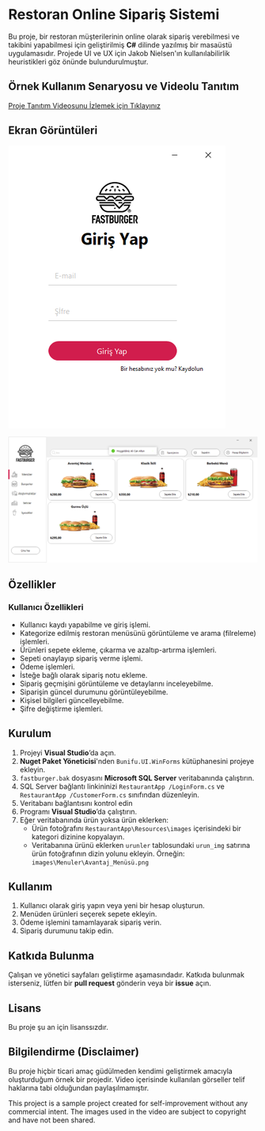 
# Restoran Online Sipariş Sistemi

Bu proje, bir restoran müşterilerinin online olarak sipariş verebilmesi ve takibini yapabilmesi için geliştirilmiş **C#** dilinde yazılmış bir masaüstü uygulamasıdır. Projede UI ve UX için Jakob Nielsen'ın kullanılabilirlik heuristikleri göz önünde bulundurulmuştur.

## Örnek Kullanım Senaryosu ve Videolu Tanıtım

[Proje Tanıtım Videosunu İzlemek için Tıklayınız](https://drive.google.com/file/d/17mHfomrHlraIT6rAcORtBslB_528agrn/view?usp=sharing)

## Ekran Görüntüleri

![Resim Açıklaması](https://github.com/alicanaltun/RestoranOnlineSiparisSistemi/blob/master/screenshot1.png?raw=true)

![Resim Açıklaması](https://github.com/alicanaltun/RestoranOnlineSiparisSistemi/blob/master/screenshot2.png?raw=true)

## Özellikler

### Kullanıcı Özellikleri

- Kullanıcı kaydı yapabilme ve giriş işlemi.
- Kategorize edilmiş restoran menüsünü görüntüleme ve arama (filreleme) işlemleri.
- Ürünleri sepete ekleme, çıkarma ve azaltıp-artırma işlemleri.
- Sepeti onaylayıp sipariş verme işlemi.
- Ödeme işlemleri.
- İsteğe bağlı olarak sipariş notu ekleme.
- Sipariş geçmişini görüntüleme ve detaylarını inceleyebilme.
- Siparişin güncel durumunu görüntüleyebilme.
- Kişisel bilgileri güncelleyebilme.
- Şifre değiştirme işlemleri.

## Kurulum

1. Projeyi **Visual Studio**’da açın.
2. **Nuget Paket Yöneticisi**'nden `Bunifu.UI.WinForms` kütüphanesini projeye ekleyin.
3. `fastburger.bak` dosyasını **Microsoft SQL Server** veritabanında çalıştırın.
4. SQL Server bağlantı linkininizi `RestaurantApp /LoginForm.cs` ve `RestaurantApp /CustomerForm.cs` sınıfından düzenleyin.
5. Veritabanı bağlantısını kontrol edin
6. Programı **Visual Studio**’da çalıştırın.
7. Eğer veritabanında ürün yoksa ürün eklerken: 
    - Ürün fotoğrafını `RestaurantApp\Resources\images` içerisindeki bir kategori dizinine kopyalayın.
    - Veritabanına ürünü eklerken `urunler` tablosundaki `urun_img` satırına ürün fotoğrafının dizin yolunu ekleyin. Örneğin: `images\Menuler\Avantaj_Menüsü.png` 

## Kullanım

1. Kullanıcı olarak giriş yapın veya yeni bir hesap oluşturun.
2. Menüden ürünleri seçerek sepete ekleyin.
3. Ödeme işlemini tamamlayarak sipariş verin.
4. Sipariş durumunu takip edin.

## Katkıda Bulunma

Çalışan ve yönetici sayfaları geliştirme aşamasındadır. Katkıda bulunmak isterseniz, lütfen bir **pull request** gönderin veya bir **issue** açın.

## Lisans

Bu proje şu an için lisanssızdır.

## Bilgilendirme (Disclaimer)
Bu proje hiçbir ticari amaç güdülmeden kendimi geliştirmek amacıyla oluşturduğum örnek bir projedir. Video içerisinde kullanılan görseller telif haklarına tabi olduğundan paylaşılmamıştır.

This project is a sample project created for self-improvement without any commercial intent. The images used in the video are subject to copyright and have not been shared.
